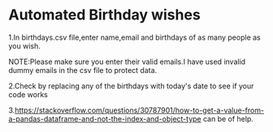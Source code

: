 # Automated Birthday wishes

1.In birthdays.csv file,enter name,email and birthdays of as many people as you wish.

NOTE:Please make sure you enter their valid emails.I have used invalid dummy emails in the csv file to protect data.

2.Check by replacing any of the birthdays with today's date to see if your code works

3.https://stackoverflow.com/questions/30787901/how-to-get-a-value-from-a-pandas-dataframe-and-not-the-index-and-object-type can be of help.

